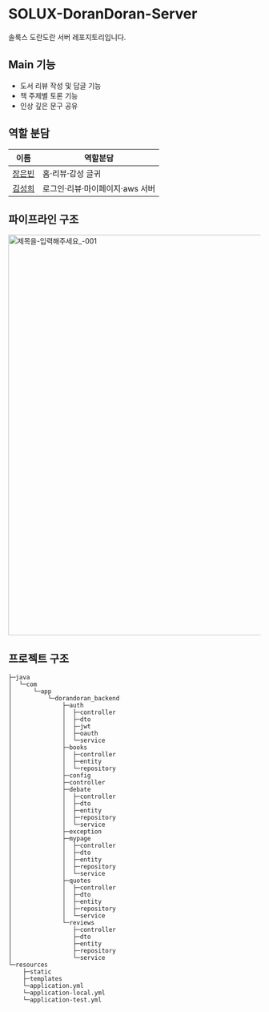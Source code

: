 # SOLUX-DoranDoran-Server
솔룩스 도란도란 서버 레포지토리입니다.

## Main 기능
- 도서 리뷰 작성 및 답글 기능
- 책 주제별 토론 기능
- 인상 깊은 문구 공유

## 역할 분담

| 이름  | 역할분담 |
|-----| ------ |
| <a href="https://github.com/Eunbin618">장은빈</a> |홈·리뷰·감성 글귀|
| <a href="https://github.com/dmseong">김성희</a> |로그인·리뷰·마이페이지·aws 서버|

## 파이프라인 구조
<img width="1900" height="800" alt="제목을-입력해주세요_-001" src="https://github.com/user-attachments/assets/db2d81f6-f581-4fc7-a361-928732861884" />

## 프로젝트 구조
```
├─java
│  └─com
│      └─app
│          └─dorandoran_backend
│              ├─auth
│              │  ├─controller
│              │  ├─dto
│              │  ├─jwt
│              │  ├─oauth
│              │  └─service
│              ├─books
│              │  ├─controller
│              │  ├─entity
│              │  └─repository
│              ├─config
│              ├─controller
│              ├─debate
│              │  ├─controller
│              │  ├─dto
│              │  ├─entity
│              │  ├─repository
│              │  └─service
│              ├─exception
│              ├─mypage
│              │  ├─controller
│              │  ├─dto
│              │  ├─entity
│              │  ├─repository
│              │  └─service
│              ├─quotes
│              │  ├─controller
│              │  ├─dto
│              │  ├─entity
│              │  ├─repository
│              │  └─service
│              └─reviews
│                 ├─controller
│                 ├─dto
│                 ├─entity
│                 ├─repository
│                 └─service
└─resources
    ├─static 
    ├─templates
    └─application.yml
    └─application-local.yml
    └─application-test.yml
``` 

